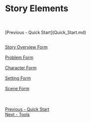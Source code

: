 # Story Elements #
 <br/>
 <br/>
[Previous - Quick Start](Quick_Start.md) <br/>
 <br/>

[Story Overview Form](Story_Overview_Form.md) <br/><br/>
[Problem Form](Problem_Form.md) <br/><br/>
[Character Form](Character_Form.md) <br/><br/>
[Setting Form](Setting_Form.md) <br/><br/>
[Scene Form](Scene_Form.md) <br/><br/>
 <br/> <br/>
[Previous - Quick Start](Quick_Start.md) <br/>
[Next - Tools](Tools.md) <br/>

